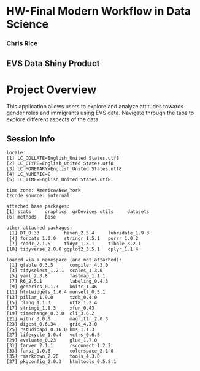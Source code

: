# HW-Final Modern Workflow in Data Science
### Chris Rice
## EVS Data Shiny Product

# Project Overview #

This application allows users to explore and analyze attitudes towards gender roles and immigrants using EVS data. Navigate through the tabs to explore different aspects of the data.








## Session Info

```
locale:
[1] LC_COLLATE=English_United States.utf8 
[2] LC_CTYPE=English_United States.utf8   
[3] LC_MONETARY=English_United States.utf8
[4] LC_NUMERIC=C                          
[5] LC_TIME=English_United States.utf8    

time zone: America/New_York
tzcode source: internal

attached base packages:
[1] stats     graphics  grDevices utils     datasets 
[6] methods   base     

other attached packages:
 [1] DT_0.33         haven_2.5.4     lubridate_1.9.3
 [4] forcats_1.0.0   stringr_1.5.1   purrr_1.0.2    
 [7] readr_2.1.5     tidyr_1.3.1     tibble_3.2.1   
[10] tidyverse_2.0.0 ggplot2_3.5.1   dplyr_1.1.4    

loaded via a namespace (and not attached):
 [1] gtable_0.3.5      compiler_4.3.0   
 [3] tidyselect_1.2.1  scales_1.3.0     
 [5] yaml_2.3.8        fastmap_1.1.1    
 [7] R6_2.5.1          labeling_0.4.3   
 [9] generics_0.1.3    knitr_1.46       
[11] htmlwidgets_1.6.4 munsell_0.5.1    
[13] pillar_1.9.0      tzdb_0.4.0       
[15] rlang_1.1.3       utf8_1.2.4       
[17] stringi_1.8.3     xfun_0.43        
[19] timechange_0.3.0  cli_3.6.2        
[21] withr_3.0.0       magrittr_2.0.3   
[23] digest_0.6.34     grid_4.3.0       
[25] rstudioapi_0.16.0 hms_1.1.3        
[27] lifecycle_1.0.4   vctrs_0.6.5      
[29] evaluate_0.23     glue_1.7.0       
[31] farver_2.1.1      rsconnect_1.2.2  
[33] fansi_1.0.6       colorspace_2.1-0 
[35] rmarkdown_2.26    tools_4.3.0      
[37] pkgconfig_2.0.3   htmltools_0.5.8.1

```